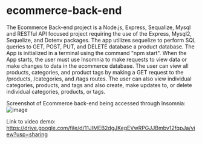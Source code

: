 # ecommerce-back-end

The Ecommerce Back-end project is a Node.js, Express, Sequalize, Mysql and RESTful API focused project requiring the use of the Express, Mysql2, Sequelize, and Dotenv packages. The app utilizes sequelize to perform SQL queries to GET, POST, PUT, and DELETE database a product database. The App is initialized in a terminal using the command "npm start". When the App starts, the user must use Insomnia to make requests to view data or make changes to data in the ecommerce database. The user can view all products, categories, and product tags by making a GET request to the /products, /categories, and /tags routes. The user can also view individual categories, products, and tags and also create, make updates to, or delete individual categories, products, or tags.

Screenshot of Ecommerce back-end being accessed through Insomnia:
![image](https://user-images.githubusercontent.com/82297346/135561759-657670a5-e828-4ac7-abc2-036bb9cd51df.png)

Link to video demo:
https://drive.google.com/file/d/11JIMEB2dgJKegEVwRPGJJBmbv12fqpJa/view?usp=sharing
